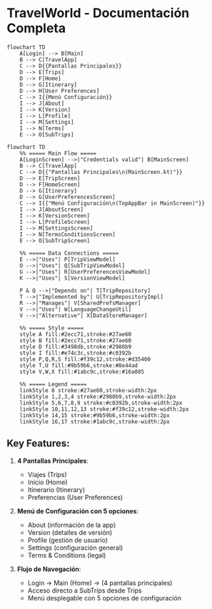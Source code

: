 # TravelWorld - Documentación Completa

```mermaid
flowchart TD
    A[Login] --> B[Main]
    B --> C[TravelApp]
    C --> D{{Pantallas Principales}}
    D --> E[Trips]
    D --> F[Home]
    D --> G[Itinerary]
    D --> H[User Preferences]
    C --> I{{Menú Configuración}}
    I --> J[About]
    I --> K[Version]
    I --> L[Profile]
    I --> M[Settings]
    I --> N[Terms]
    E --> O[SubTrips]
```

```mermaid
flowchart TD
    %% ===== Main Flow =====
    A[LoginScreen] -->|"Credentials valid"| B[MainScreen]
    B --> C[TravelApp]
    C --> D{{"Pantallas Principales\n(MainScreen.kt)"}}
    D --> E[TripScreen]
    D --> F[HomeScreen]
    D --> G[Itinerary]
    D --> G[UserPreferencesScreen]
    C --> I{{"Menú Configuración\n(TopAppBar in MainScreen)"}}
    I --> J[AboutScreen]
    I --> K[VersionScreen]
    I --> L[ProfileScreen]
    I --> M[SettingsScreen]
    I --> N[TermsConditionsScreen]
    E --> O[SubTripScreen]

    %% ===== Data Connections =====
    E -->|"Uses"| P[TripViewModel]
    O -->|"Uses"| Q[SubTripViewModel]
    G -->|"Uses"| R[UserPreferencesViewModel]
    K -->|"Uses"| S[VersionViewModel]
    
    P & Q -->|"Depends on"| T[TripRepository]
    T -->|"Implemented by"| U[TripRepositoryImpl]
    R -->|"Manages"| V[SharedPrefsManager]
    V -->|"Uses"| W[LanguageChangeUtil]
    V -->|"Alternative"| X[DataStoreManager]

    %% ===== Style =====
    style A fill:#2ecc71,stroke:#27ae60
    style B fill:#2ecc71,stroke:#27ae60
    style D fill:#3498db,stroke:#2980b9
    style I fill:#e74c3c,stroke:#c0392b
    style P,Q,R,S fill:#f39c12,stroke:#d35400
    style T,U fill:#9b59b6,stroke:#8e44ad
    style V,W,X fill:#1abc9c,stroke:#16a085

    %% ===== Legend =====
    linkStyle 0 stroke:#27ae60,stroke-width:2px
    linkStyle 1,2,3,4 stroke:#2980b9,stroke-width:2px
    linkStyle 5,6,7,8,9 stroke:#c0392b,stroke-width:2px
    linkStyle 10,11,12,13 stroke:#f39c12,stroke-width:2px
    linkStyle 14,15 stroke:#9b59b6,stroke-width:2px
    linkStyle 16,17 stroke:#1abc9c,stroke-width:2px
```

## Key Features:
1. **4 Pantallas Principales**:
    - Viajes (Trips)
    - Inicio (Home)
    - Itinerario (Itinerary)
    - Preferencias (User Preferences)

2. **Menú de Configuración con 5 opciones**:
    - About (información de la app)
    - Version (detalles de versión)
    - Profile (gestión de usuario)
    - Settings (configuración general)
    - Terms & Conditions (legal)

3. **Flujo de Navegación**:
    - Login → Main (Home) → (4 pantallas principales)
    - Acceso directo a SubTrips desde Trips
    - Menú desplegable con 5 opciones de configuración


